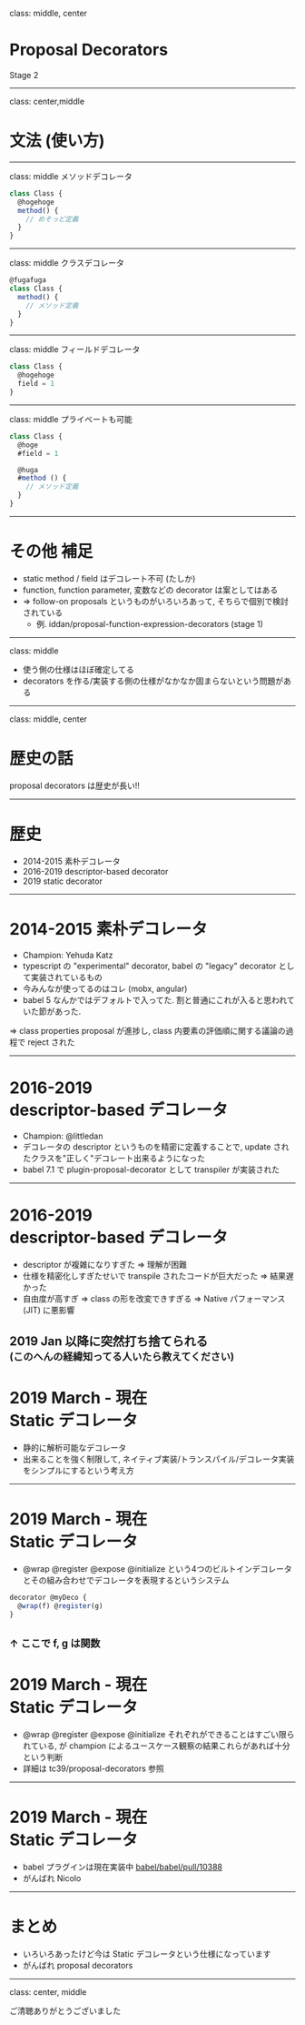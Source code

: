class: middle, center

# Proposal Decorators

Stage 2

---
class: center,middle
# 文法 (使い方)

---
class: middle
メソッドデコレータ

```js
class Class {
  @hogehoge
  method() {
    // めそっど定義
  }
}
```
---
class: middle
クラスデコレータ

```js
@fugafuga
class Class {
  method() {
    // メソッド定義
  }
}
```
---
class: middle
フィールドデコレータ

```js
class Class {
  @hogehoge
  field = 1
}
```
---
class: middle
プライベートも可能

```js
class Class {
  @hoge
  #field = 1

  @huga
  #method () {
    // メソッド定義
  }
}
```
---
# その他 補足
- static method / field はデコレート不可 (たしか)
- function, function parameter, 変数などの decorator は案としてはある
- => follow-on proposals というものがいろいろあって, そちらで個別で検討されている
  - 例. iddan/proposal-function-expression-decorators (stage 1)
---
class: middle
- 使う側の仕様はほぼ確定してる
- decorators を作る/実装する側の仕様がなかなか固まらないという問題がある
---
class: middle, center
# 歴史の話

proposal decorators は歴史が長い!!

---
# 歴史

- 2014-2015 素朴デコレータ
- 2016-2019 descriptor-based decorator
- 2019 static decorator

---
# 2014-2015 素朴デコレータ
- Champion: Yehuda Katz
- typescript の "experimental" decorator, babel の "legacy" decorator として実装されているもの
- 今みんなが使ってるのはコレ (mobx, angular)
- babel 5 なんかではデフォルトで入ってた. 割と普通にこれが入ると思われていた節があった.

=> class properties proposal が進捗し, class 内要素の評価順に関する議論の過程で reject された

---
# 2016-2019<br/> descriptor-based デコレータ

- Champion: @littledan
- デコレータの descriptor というものを精密に定義することで, update されたクラスを"正しく"デコレート出来るようになった
- babel 7.1 で plugin-proposal-decorator として transpiler が実装された
---
# 2016-2019<br/> descriptor-based デコレータ
- descriptor が複雑になりすぎた => 理解が困難
- 仕様を精密化しすぎたせいで transpile されたコードが巨大だった => 結果遅かった
- 自由度が高すぎ => class の形を改変できすぎる => Native パフォーマンス (JIT) に悪影響

2019 Jan 以降に突然打ち捨てられる<br/><small>(このへんの経緯知ってる人いたら教えてください)</small>
---
# 2019 March - 現在<br />Static デコレータ
- 静的に解析可能なデコレータ
- 出来ることを強く制限して, ネイティブ実装/トランスパイル/デコレータ実装をシンプルにするという考え方
---
# 2019 March - 現在<br />Static デコレータ
- @wrap @register @expose @initialize という4つのビルトインデコレータとその組み合わせでデコレータを表現するというシステム

```js
decorator @myDeco {
  @wrap(f) @register(g)
}
```
<small>↑ ここで f, g は関数</small>
---
# 2019 March - 現在<br />Static デコレータ
- @wrap @register @expose @initialize それぞれができることはすごい限られている, が champion によるユースケース観察の結果これらがあれば十分という判断
- 詳細は tc39/proposal-decorators 参照
---
# 2019 March - 現在<br />Static デコレータ
- babel プラグインは現在実装中 [babel/babel/pull/10388](https://github.com/babel/babel/pull/10388)
- がんばれ Nicolo
---
# まとめ
- いろいろあったけど今は Static デコレータという仕様になっています
- がんばれ proposal decorators
---
class: center, middle

ご清聴ありがとうございました
